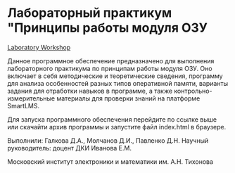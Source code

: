 # Лабораторный практикум "Принципы работы модуля ОЗУ

[Laboratory Workshop](https://laboratory-worshop-ram.github.io/ram/index.html "RAM")

Данное программное обеспечение предназначено для выполнения лабораторного практикума по принципам работы модуля ОЗУ. Оно включает в себя методические и теоретические сведения, программу для анализа особенностей разных типов оперативной памяти, варианты задания для отработки навыков в программе, а также контрольно-измерительные материалы для проверки знаний на платформе SmartLMS.

Для запуска программного обеспечения перейдите по ссылке выше или скачайти архив программы и запустите файл index.html в браузере.

Выполнили: Галкова Д.А., Молчанов Д.И., Павленко Д.Н.
Научный руководитель: доцент ДКИ Иванова Е.М.

Московский институт электроники и математики им. А.Н. Тихонова
